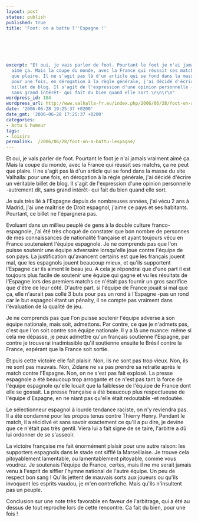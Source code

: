 ```yaml
---
layout: post
status: publish
published: true
title: 'Foot: on a battu l''Espagne !'

  
  



excerpt: "Et oui, je vais parler de foot. Pourtant le foot je n'ai jamais vraiment
  aimé ça. Mais la coupe du monde, avec la France qui réussit ses matchs, ça ne peut
  que plaire. Il ne s'agit pas là d'un article qui se fond dans la masse du site Valhalla:
  pour une fois, en dérogation à la règle générale, j'ai décidé d'écrire un véritable
  billet de blog. Il s'agit de l'expression d'une opinion personnelle -autrement dit,
  sans grand intérêt- qui fait du bien quand elle sort.\r\n\r\n"
wordpress_id: 104
wordpress_url: http://www.valhalla-fr.eu/index.php/2006/06/28/foot-on-a-battu-lespagne/
date: '2006-06-28 19:25:37 +0200'
date_gmt: '2006-06-28 17:25:37 +0200'
categories:
- Actu & humeur
tags:
- loisirs
permalink:  /2006/06/28/foot-on-a-battu-lespagne/
---
```

<p>Et oui, je vais parler de foot. Pourtant le foot je n'ai jamais vraiment aimé ça. Mais la coupe du monde, avec la France qui réussit ses matchs, ça ne peut que plaire. Il ne s'agit pas là d'un article qui se fond dans la masse du site Valhalla: pour une fois, en dérogation à la règle générale, j'ai décidé d'écrire un véritable billet de blog. Il s'agit de l'expression d'une opinion personnelle -autrement dit, sans grand intérêt- qui fait du bien quand elle sort.</p>
<p><a id="more"></a><a id="more-104"></a></p>
<p>Je suis très lié à l'Espagne depuis de nombreuses années, j'ai vécu 2 ans à Madrid, j'ai une maîtrise de Droit espagnol, j'aime ce pays et ses habitants. Pourtant, ce billet ne l'épargnera pas.</p>
<p>Evoluant dans un millieu peuplé de gens à la double culture franco-espagnole, j'ai été très choqué de constater que bon nombre de personnes de mes connaissances de nationalité française et ayant toujours vécu en France soutenaient l'équipe espagnole. Je ne comprends pas que l'on puisse soutenir une équipe adversaire lorsqu'elle joue contre l'équipe de son pays. La justification qu'avancent certains est que les français jouent mal, que les espagnols jouent beaucoup mieux, et qu'ils supportent l'Espagne car ils aiment le beau jeu. A cela je répondrai que d'une part il est toujours plus facile de soutenir une équipe qui gagne et vu les résultats de l'Espagne lors des premiers matchs ce n'était pas fournir un gros sacrifice que d'être de leur côté. D'autre part, si l'équipe de France jouait si mal que ça, elle n'aurait pas collé 3 buts pour pas un rond à l'Espagne -pas un rond car le but espagnol étant un pénalty, il ne compte pas vraiment dans l'évaluation de la qualité de jeu.</p>
<p>Je ne comprends pas que l'on puisse soutenir l'équipe adverse à son équipe nationale, mais soit, admettons. Par contre, ce que je n'admets pas, c'est que l'on soit contre son équipe nationale. Il y a là une nuance: même si cela me dépasse, je peux admettre qu'un français soutienne l'Espagne, par contre je trouverai inadmissible qu'il soutienne ensuite le Brésil contre la France, espérant que la France soit sortie.</p>
<p>Et puis cette victoire elle fait plaisir. Non, ils ne sont pas trop vieux. Non, ils ne sont pas mauvais. Non, Zidane ne va pas prendre sa retraite après le match contre l'Espagne. Non, on ne s'est pas fait explosé. La presse espagnole a été beaucoup trop arrogante et ce n'est pas tant la force de l'équipe espagnole qu'elle louait que la faiblesse de l'équipe de France dont elle se gossait. La presse française a été beaucoup plus respectueuse de l'équipe d'Espagne, en ne niant pas qu'elle était redoutable -et redoutée.</p>
<p>Le sélectionneur espagnol à lourde tendance raciste, on n'y reviendra pas. Il a été condamné pour les propos tenus contre Thierry Henry. Pendant le match, il a récidivé et sans savoir exactement ce qu'il a pu dire, je devine que ce n'était pas très gentil. Viera lui a fait signe de se taire, l'arbitre a dû lui ordonner de se s'asseoir.</p>
<p>La victoire française me fait énormément plaisir pour une autre raison: les supporters espagnols dans le stade ont sifflé la Marseillaise. Je trouve cela pitoyablement lamentable, ou lamentablement pitoyable, comme vous voudrez. Je soutenais l'équipe de France, certes, mais il ne me serait jamais venu à l'esprit de siffler l'hymne national de l'autre équipe. Un peu de respect bon sang ! Qu'ils jettent de mauvais sorts aux joueurs ou qu'ils invoquent les esprits vaudou, je m'en contrefiche. Mais qu'ils n'insultent pas un peuple.</p>
<p>Conclusion sur une note très favorable en faveur de l'arbitrage, qui a été au dessus de tout reproche lors de cette rencontre. Ca fait du bien, pour une fois !</p>
